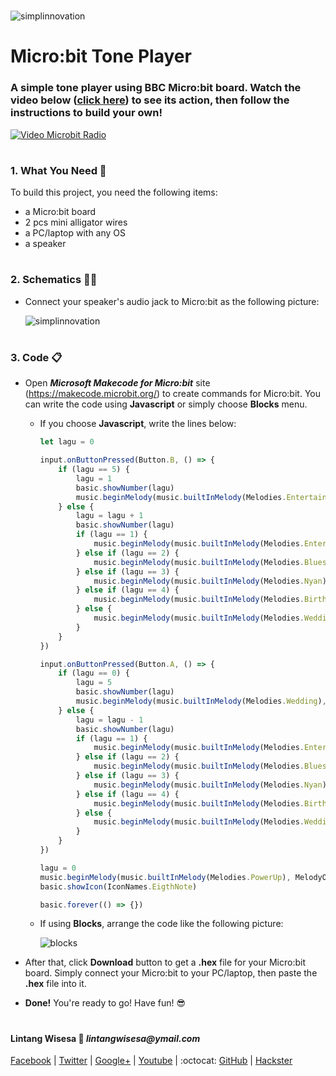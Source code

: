 #

![simplinnovation](https://4.bp.blogspot.com/-f7YxPyqHAzY/WJ6VnkvE0SI/AAAAAAAADTQ/0tDQPTrVrtMAFT-q-1-3ktUQT5Il9FGdQCLcB/s350/simpLINnovation1a.png)

# Micro:bit Tone Player

### A simple tone player using BBC Micro:bit board. Watch the video below ([click here](https://www.youtube.com/watch?v=RIZr-OoMQIw)) to see its action, then follow the instructions to build your own!

[![Video Microbit Radio](https://img.youtube.com/vi/RIZr-OoMQIw/0.jpg)](https://www.youtube.com/watch?v=RIZr-OoMQIw)

#

### **1. What You Need** :gift:
To build this project, you need the following items:
- a Micro:bit board
- 2 pcs mini alligator wires
- a PC/laptop with any OS
- a speaker

#

### **2. Schematics** :wrench::hammer:

- Connect your speaker's audio jack to Micro:bit as the following picture:

    ![simplinnovation](https://4.bp.blogspot.com/-f7YxPyqHAzY/WJ6VnkvE0SI/AAAAAAAADTQ/0tDQPTrVrtMAFT-q-1-3ktUQT5Il9FGdQCLcB/s350/simpLINnovation1a.png)

#

### **3. Code** :clipboard:
 
- Open __*Microsoft Makecode for Micro:bit*__ site (https://makecode.microbit.org/) to create commands for Micro:bit. You can write the code using __Javascript__ or simply choose __Blocks__ menu.

  - If you choose __Javascript__, write the lines below:

    ```javascript
    let lagu = 0

    input.onButtonPressed(Button.B, () => {
        if (lagu == 5) {
            lagu = 1
            basic.showNumber(lagu)
            music.beginMelody(music.builtInMelody(Melodies.Entertainer), MelodyOptions.Once)
        } else {
            lagu = lagu + 1
            basic.showNumber(lagu)
            if (lagu == 1) {
                music.beginMelody(music.builtInMelody(Melodies.Entertainer), MelodyOptions.Once)
            } else if (lagu == 2) {
                music.beginMelody(music.builtInMelody(Melodies.Blues), MelodyOptions.Once)
            } else if (lagu == 3) {
                music.beginMelody(music.builtInMelody(Melodies.Nyan), MelodyOptions.Once)
            } else if (lagu == 4) {
                music.beginMelody(music.builtInMelody(Melodies.Birthday), MelodyOptions.Once)
            } else {
                music.beginMelody(music.builtInMelody(Melodies.Wedding), MelodyOptions.Once)
            }
        }
    })

    input.onButtonPressed(Button.A, () => {
        if (lagu == 0) {
            lagu = 5
            basic.showNumber(lagu)
            music.beginMelody(music.builtInMelody(Melodies.Wedding), MelodyOptions.Once)
        } else {
            lagu = lagu - 1
            basic.showNumber(lagu)
            if (lagu == 1) {
                music.beginMelody(music.builtInMelody(Melodies.Entertainer), MelodyOptions.Once)
            } else if (lagu == 2) {
                music.beginMelody(music.builtInMelody(Melodies.Blues), MelodyOptions.Once)
            } else if (lagu == 3) {
                music.beginMelody(music.builtInMelody(Melodies.Nyan), MelodyOptions.Once)
            } else if (lagu == 4) {
                music.beginMelody(music.builtInMelody(Melodies.Birthday), MelodyOptions.Once)
            } else {
                music.beginMelody(music.builtInMelody(Melodies.Wedding), MelodyOptions.Once)
            }
        }
    })

    lagu = 0
    music.beginMelody(music.builtInMelody(Melodies.PowerUp), MelodyOptions.Once)
    basic.showIcon(IconNames.EigthNote)

    basic.forever(() => {})

    ```

  - If using __Blocks__, arrange the code like the following picture:

      ![blocks](https://4.bp.blogspot.com/-f7YxPyqHAzY/WJ6VnkvE0SI/AAAAAAAADTQ/0tDQPTrVrtMAFT-q-1-3ktUQT5Il9FGdQCLcB/s350/simpLINnovation1a.png)

- After that, click __Download__ button to get a __.hex__ file for your Micro:bit board. Simply connect your Micro:bit to your PC/laptop, then paste the __.hex__ file into it.

- __Done!__ You're ready to go! Have fun! :sunglasses: 

#

#### Lintang Wisesa :love_letter: _lintangwisesa@ymail.com_

[Facebook](https://www.facebook.com/lintangbagus) |
[Twitter](https://twitter.com/Lintang_Wisesa) |
[Google+](https://plus.google.com/u/0/+LintangWisesa1) |
[Youtube](https://www.youtube.com/user/lintangbagus) | 
:octocat: [GitHub](https://github.com/LintangWisesa) |
[Hackster](https://www.hackster.io/lintangwisesa)

